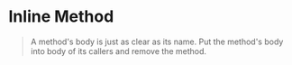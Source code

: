 # Inline Method
> A method's body is just as clear as its name.
> Put the method's body into body of its callers and remove the method.
